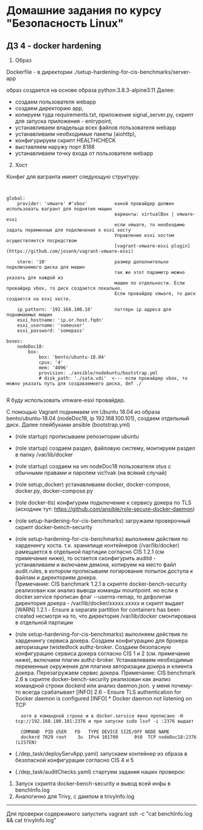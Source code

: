 Домашние задания по курсу "Безопасность Linux"
===============================================

ДЗ 4 - docker hardening
-----------------------------------------------

1. Образ

Dockerfile - в директории ./setup-hardening-for-cis-benchmarks/server-app

образ создается на основе образа python:3.8.3-alpine3.11
Далее: 
- создаем пользователя webapp
- создаем директорию app, 
- копируем туда requirements.txt, приложение signal_server.py, скрипт для запуска приложения - entrypoint, 
- устанавливаем владельца всех файлов пользователя webapp
- устанавливаем необходимые пакеты (aiohttp), 
- конфигурируем скрипт HEALTHCHECK
- выставляем наружу порт 8188
- устанавливаем точку входа от пользователя webapp


2. Хост

Конфиг для вагранта имеет следующую структуру:

```


global:
    provider: 'vmware' #'vbox'          какой провайдер должен использовать вагрант для поднятия машин
                                        варианты: virtualBox | vmware-esxi
                                        если vmware, то необходимо задать переменные для подключения к esxi хосту
                                        Управление esxi хостом осуществляется посредством
                                        [vagrant-vmware-esxi plugin](https://github.com/josenk/vagrant-vmware-esxi)

    store: '10'                         размер дополнительно подключаемого диска для машин
                                        так же этот параметр можно указать для каждой из
                                        машин по отдельности. Если провайдер vbox, то диск создается локально. 
                                        Если провайдер vmware, то диск создается на esxi хосте.

    ip_pattern: '192.168.100.10'        паттерн ip адреса для поднимаемых машин
    esxi_hostname: 'ip.or.host.fqdn'
    esxi_username: 'someuser'
    esxi_password: 'somepass'

boxes:
    nodeDoc18:
        box:
            box: 'bento/ubuntu-18.04'
            cpus: '4'
            mem: '4096'
            provision: ./ansible/nodebuntu/bootstrap.yml
            # disk_path: './sata.vdi'  <--- если провайдер vbox, то можно указать путь для создаваемоего диска, def ./


```
Я буду использовать vmware-esxi провайдер. 

С помощью Vagrant поднимаем vm Ubuntu 18.04 из образа bento/ubuntu-18.04 (nodeDoc18, ip 192.168.100.101), создаем отдельный диск.
Далее плейбуками ansible (bootstrap.yml)
- (role startup) прописываем репозитории ubuntu 
- (role startup) создаем раздел, файловую систему, монтируем раздел в папку /var/lib/docker
- (role startup) создаем на vm nodeDoc18 пользователя otus с обычными правами и паролем vic!!vak (на всякий случай)
- (role setup_docker) устанавливаем docker, docker-compose, docker.py, docker-compose.py
- (role docker-tls) конфигурим подключение к сервису докера по TLS (исходник тут: https://github.com/ansible/role-secure-docker-daemon)
- (role setup-hardening-for-cis-benchmarks) загружаем проверочный скрипт docker-bench-security
- (role setup-hardening-for-cis-benchmarks) выполняем действия по харденингу хоста. т.к. хранилище контейнеров (/var/lib/docker) рамещается в отдельной партиции согласно CIS 1.2.1 (см примечание ниже), то остается сконфигурить auditd - устанавливаем и включаем демона, копируем на место файл audit.rules, в котором прописываем логирование попыток доступа к файлам и директориям докера.  
        Примечание:
        CIS banchmark 1.2.1 в скрипте docker-bench-security реализован как анализ вывода команды mountpoint. но если в docker.service прописан флаг --userns-remap, то дефолнтая директория докера - /var/lib/docker/xxxxx.xxxxx и скрипт выдает
        [WARN] 1.2.1 - Ensure a separate partition for containers has been created
        несмотря на то, что директория /var/lib/docker смонтирована в отдельной партиции
- (role setup-hardening-for-cis-benchmarks) выполняем действия по харденингу сервиса докера. Создаем конфигурацию для брокера авторизации twistedlock authz-broker. Создаем безопасную конфигурацию сервиса докера согласно CIS 1 и 2 (см. примечание ниже), включаем плагин authz-broker. Устанавливаем необходимые переменные окружения для плагина авторизации докера и клиента докера. Перезагружаем сервис докера.
        Примечание:
        CIS benchmark 2.6  в скрипте  docker-bench-security реализован как анализ командной строки dockerd или анализ daemon.json. у меня почему-то всегда срабатывает 
        [INFO] 2.6  - Ensure TLS authentication for Docker daemon is configured
        [INFO]      * Docker daemon not listening on TCP

        хотя в командной строке и в docker.service явно прописано -H tcp://192.168.100.101:2376 и при запуске sudo lsof -i :2376 выдает 

        COMMAND  PID USER   FD   TYPE DEVICE SIZE/OFF NODE NAME
        dockerd 7029 root    3u  IPv4 101700      0t0  TCP nodeDoc18:2376 (LISTEN)

- (./dep_task/deployServApp.yaml) запускаем контейнер из образа в безопасной конфигурации согласно CIS 4 и 5
- (./dep_task/auditChecks.yaml) стартуем задания наших проверок:
1. Запуск скрипта docker-bench-security и вывод всей инфы в benchInfo.log
2. Аналогично для Trivy, с дампом в trivyInfo.log
-------------------------------------------------
Для проверки содержимого запустить 
vagrant ssh -c "cat benchInfo.log && cat trivyInfo.log"

